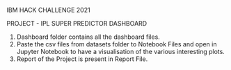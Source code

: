 IBM HACK CHALLENGE 2021

PROJECT - IPL SUPER PREDICTOR DASHBOARD


1) Dashboard folder contains all the dashboard files.
2) Paste the csv files from datasets folder to Notebook Files and open in Jupyter Notebook to have a visualisation of the various interesting plots.
3) Report of the Project is present in Report File.
